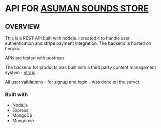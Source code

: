 # API FOR [ASUMAN SOUNDS STORE]('https://asmn-grocery-store.netlify.app)

## OVERVIEW
 This is a REST API built with nodejs. I created it to handle user authentication and stripe payment integration.
 The backend is hosted on heroku.

 APIs are tested with postman

 The backend for products was built with a third party content management system - [strapi](https://strapi.io/).

 All user validations - for signup and login - was done on the server.

 ### Built with
 - Node.js
 - Express
 - MongoDb
 - Mongoose